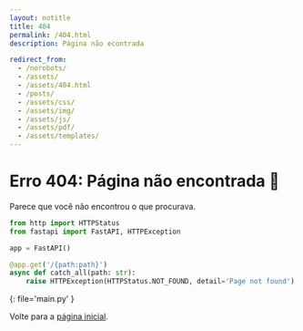 ```yaml
---
layout: notitle
title: 404
permalink: /404.html
description: Página não econtrada

redirect_from:
  - /norobots/
  - /assets/
  - /assets/404.html
  - /posts/
  - /assets/css/
  - /assets/img/
  - /assets/js/
  - /assets/pdf/
  - /assets/templates/
---
```


# Erro 404: Página não encontrada 🥲

Parece que você não encontrou o que procurava.

```python
from http import HTTPStatus
from fastapi import FastAPI, HTTPException

app = FastAPI()

@app.get('/{path:path}')
async def catch_all(path: str):
    raise HTTPException(HTTPStatus.NOT_FOUND, detail='Page not found')
```
{: file='main.py' }

Volte para a [página inicial](/).